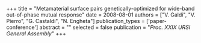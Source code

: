 +++
title = "Metamaterial surface pairs genetically-optimized for wide-band out-of-phase mutual response"
date = 2008-08-01
authors = ["V. Galdi", "V. Pierro", "G. Castaldi", "N. Engheta"]
publication_types = ['paper-conference']
abstract = ""
selected = false
publication = "*Proc. XXIX URSI General Assembly*"
+++

